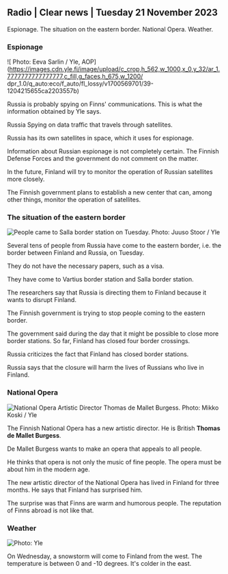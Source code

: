 ## Radio \| Clear news \| Tuesday 21 November 2023

Espionage. The situation on the eastern border. National Opera. Weather.

### Espionage

![ Photo: Eeva Sarlin / Yle, AOP](https://images.cdn.yle.fi/image/upload/c_crop,h_562,w_1000,x_0,y_32/ar_1.7777777777777777,c_fill,g_faces,h_675,w_1200/ dpr_1.0/q_auto:eco/f_auto/fl_lossy/v1700569701/39-1204215655ca2203557b)

Russia is probably spying on Finns' communications. This is what the information obtained by Yle says.

Russia Spying on data traffic that travels through satellites.

Russia has its own satellites in space, which it uses for espionage.

Information about Russian espionage is not completely certain. The Finnish Defense Forces and the government do not comment on the matter.

In the future, Finland will try to monitor the operation of Russian satellites more closely.

The Finnish government plans to establish a new center that can, among other things, monitor the operation of satellites.

### The situation of the eastern border

![People came to Salla border station on Tuesday. Photo: Juuso Stoor / Yle](https://images.cdn.yle.fi/image/upload/c_crop,h_2515,w_4470,x_0,y_0/ar_1.7777777777777777,c_fill,g_faces,h_675,w_1200/dpr_1.0/q_auto:eco/f_auto/fl_lossy/v1700575368/39-1203513655b5b4d432e9)

Several tens of people from Russia have come to the eastern border, i.e. the border between Finland and Russia, on Tuesday.

They do not have the necessary papers, such as a visa.

They have come to Vartius border station and Salla border station.

The researchers say that Russia is directing them to Finland because it wants to disrupt Finland.

The Finnish government is trying to stop people coming to the eastern border.

The government said during the day that it might be possible to close more border stations. So far, Finland has closed four border crossings.

Russia criticizes the fact that Finland has closed border stations.

Russia says that the closure will harm the lives of Russians who live in Finland.

### National Opera

![National Opera Artistic Director Thomas de Mallet Burgess. Photo: Mikko Koski / Yle](https://images.cdn.yle.fi/image/upload/c_crop,h_3078,w_5472,x_0,y_570/ar_1.7777777777777777,c_fill,g_faces,h_675,w_1200/dpr_1.0/q_auto:eco/f_auto/fl_lossy/v1699350873/39-1196938654a091844d91)

The Finnish National Opera has a new artistic director. He is British **Thomas de Mallet Burgess**.

De Mallet Burgess wants to make an opera that appeals to all people.

He thinks that opera is not only the music of fine people. The opera must be about him in the modern age.

The new artistic director of the National Opera has lived in Finland for three months. He says that Finland has surprised him.

The surprise was that Finns are warm and humorous people. The reputation of Finns abroad is not like that.

### Weather

![ Photo: Yle](https://images.cdn.yle.fi/image/upload/c_crop,h_1080,w_1919,x_0,y_0/ar_1.7777777777777777,c_fill,g_faces,h_675,w_1200/dpr_1.0/q_auto:eco/f_auto/fl_lossy/v1700579363/39-1204521655cc80468754)

On Wednesday, a snowstorm will come to Finland from the west. The temperature is between 0 and -10 degrees. It's colder in the east.

